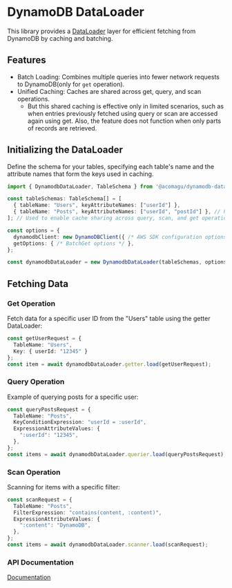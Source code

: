 # DynamoDB DataLoader

This library provides a [DataLoader](https://github.com/graphql/dataloader) layer for efficient fetching from DynamoDB by caching and batching.

## Features

- Batch Loading: Combines multiple queries into fewer network requests to DynamoDB(only for `get` operation).
- Unified Caching: Caches are shared across get, query, and scan operations.
    - But this shared caching is effective only in limited scenarios, such as when entries previously fetched using query or scan are accessed again using get. Also, the feature does not function when only parts of records are retrieved.

## Initializing the DataLoader

Define the schema for your tables, specifying each table's name and the attribute names that form the keys used in caching.

```typescript
import { DynamodbDataLoader, TableSchema } from '@acomagu/dynamodb-dataloader';

const tableSchemas: TableSchema[] = [
  { tableName: "Users", keyAttributeNames: ["userId"] },
  { tableName: "Posts", keyAttributeNames: ["userId", "postId"] }, // PK and SK
]; // Used to enable cache sharing across query, scan, and get operations.

const options = {
  dynamodbClient: new DynamoDBClient({ /* AWS SDK configuration options */ }),
  getOptions: { /* BatchGet options */ },
};

const dynamodbDataLoader = new DynamodbDataLoader(tableSchemas, options); // All arguments are optional.
```

## Fetching Data

### Get Operation

Fetch data for a specific user ID from the "Users" table using the getter DataLoader:

```typescript
const getUserRequest = {
  TableName: "Users",
  Key: { userId: "12345" }
};
const item = await dynamodbDataLoader.getter.load(getUserRequest);
```

### Query Operation

Example of querying posts for a specific user:

```typescript
const queryPostsRequest = {
  TableName: "Posts",
  KeyConditionExpression: "userId = :userId",
  ExpressionAttributeValues: {
    ":userId": "12345",
  },
};
const items = await dynamodbDataLoader.querier.load(queryPostsRequest);
```

### Scan Operation

Scanning for items with a specific filter:

```typescript
const scanRequest = {
  TableName: "Posts",
  FilterExpression: "contains(content, :content)",
  ExpressionAttributeValues: {
    ":content": "DynamoDB",
  },
};
const items = await dynamodbDataLoader.scanner.load(scanRequest);
```

### API Documentation

[Documentation](https://acomagu.github.io/dynamodb-dataloader)
